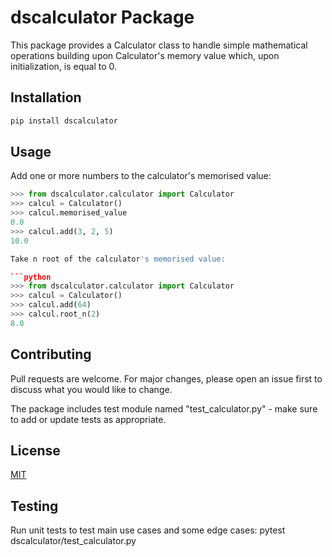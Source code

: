 # dscalculator Package

This package provides a Calculator class to handle simple mathematical operations building upon Calculator's memory value which, upon initialization, is equal to 0.

## Installation

```sh
pip install dscalculator
```

## Usage

Add one or more numbers to the calculator's memorised value:

```python
>>> from dscalculator.calculator import Calculator
>>> calcul = Calculator()
>>> calcul.memorised_value
0.0
>>> calcul.add(3, 2, 5)
10.0

Take n root of the calculator's memorised value:

```python
>>> from dscalculator.calculator import Calculator
>>> calcul = Calculator()
>>> calcul.add(64)
>>> calcul.root_n(2)
8.0
```

## Contributing

Pull requests are welcome. For major changes, please open an issue first to discuss what you would like to change.

The package includes test module named "test_calculator.py" - make sure to add or update tests as appropriate.

## License

[MIT](https://choosealicense.com/licenses/mit/)

## Testing

Run unit tests to test main use cases and some edge cases:
pytest dscalculator/test_calculator.py